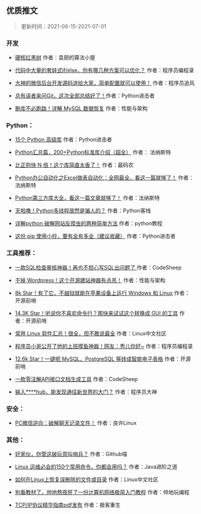 ##  优质推文

> 更新时间：2021-06-15-2021-07-01

###  开发

- [硬核红黑树](https://mp.weixin.qq.com/s/dj8ATAt1RT36HvAGz8j4Cg) 作者：袁厨的算法小屋

- [代码中大量的套娃式if/else，你有哪几种方案可以优化？](https://mp.weixin.qq.com/s/dHoFDkWzo2p1zysi4wVesg) 作者：程序员编程录

- [大神的微信后台开发源码送给大家，简单配置就可以使用！](https://mp.weixin.qq.com/s/9bxboaefAD6aV5aA1YDGjQ) 作者：程序员追风

- [总有读者来问Git，这次全部总结好了！](https://mp.weixin.qq.com/s/JDFhBYnKnU2aS58EkFopZQ)作者：Python进击者

- [删库不必跑路！详解 MySQL 数据恢复](https://mp.weixin.qq.com/s/fd1k_LKQGnCJrw_1uBLSJg) 作者：性能与架构

###  Python：

- [15个 Python 高级库](https://mp.weixin.qq.com/s/55mBWm7SDICJpf0Ve98Hqw) 作者：Python进击者

- [Python汇总篇，200+Python标准库介绍（超全）](https://mp.weixin.qq.com/s/YpzBJ6O7Q1yUbcDxrlQFJg) 作者： 法纳斯特

- [比正则快 N 倍！这个库简直太香了！](https://mp.weixin.qq.com/s/zgb6l8vezAimGdxRQ-025w) 作者：最码农

- [Python办公自动化之Excel做表自动化：全网最全，看这一篇就够了！](https://mp.weixin.qq.com/s/edbcwKj-wfDIfGYS0_tQDg) 作者：法纳斯特

- [Python第三方库大全，看这一篇文章就够了！](https://mp.weixin.qq.com/s/h6Fmbv2XkDOWiOPKtR4IJQ) 作者：法纳斯特

- [天啦噜！Python多线程居然是骗人的？](https://mp.weixin.qq.com/s/r8HwaNQ5J40zf6RIoBDESQ) 作者：Python客栈

- [详解python 破解网站反爬虫的两种简单方法](https://mp.weixin.qq.com/s/dS4E7nrJZkpzOM_uT8vI1Q) 作者：python教程

- [这份 pip 使用小抄，要有全有多全（建议收藏）](https://mp.weixin.qq.com/s/gxVFWE2s9ufpfpMQNTd5Sw) 作者：Python进击者

###  工具推荐：

- [一款SQL检查审核神器！再也不担心写SQL出问题了 ](https://mp.weixin.qq.com/s/MJmFYHkU60qqTmqOqCgzzQ) 作者：CodeSheep

- [干掉 Wordpress！这个开源建站神器有点吊！](https://mp.weixin.qq.com/s/GLi__jc5GwVb91rwTfLI1A) 作者：性能与架构

- [8k Star！有了它，不越狱就能在苹果设备上运行 Windows 和 Linux](https://mp.weixin.qq.com/s/Wz_DVmwiIekmiwFb0LruQw) 作者：开源前哨

- [14.3K Star！听说你不喜欢命令行？那快来试试这个转换成 GUI 的工具](https://mp.weixin.qq.com/s/rA4UwQSUiW_Y7YCynrFCWw) 作者：开源前哨

- [常用 Linux 软件汇总！很全，但不敢说最全](https://mp.weixin.qq.com/s/xqbAnSZdIymlDRjFYhECGQ) 作者：Linux中文社区

- [程序员小哥公开了他的上班摸鱼神器！网友：秀儿你好~](https://mp.weixin.qq.com/s/e6Y2XyU33nm7vUUdcTcVRA) 作者：程序员编程录

- [12.6k Star！一键把 MySQL、PostgreSQL 等转成智能电子表格](https://mp.weixin.qq.com/s/pBOG3jwxC6MCfht7AU95Kg) 作者：开源前哨

- [一款零注解API接口文档生成工具](https://mp.weixin.qq.com/s/I_pH1V9iUu-IUayMA5oQSg) 作者：CodeSheep

- [输入****hub，能发现通往新世界的大门？](https://mp.weixin.qq.com/s/Mr2iNV6Ksh4ylg7zWD2t3w) 作者：程序员大神

###  安全：

- [PC微信逆向：破解聊天记录文件！](https://mp.weixin.qq.com/s/NMGm3307IbaEwhJttH-fCw) 作者：良许Linux

###  其他：

- [好家伙，你管这破玩意叫哨兵？](https://mp.weixin.qq.com/s?src=11&timestamp=1634278955&ver=3375&signature=GRx-sEMHYh19Q*HJaNYoAmkVldakHxUuFik*EH5dOvG11CwkXatwzGCiSJvdeoqUbzRDWVM6UNKvkQc033FoPstWV3ZmwkUzKxTbPyyC5DFNdvxvkGyRl1QazIFlaRwR&new=1) 作者：Github喵

- [Linux 运维必会的150个常用命令，你都会用吗？](https://mp.weixin.qq.com/s?src=11&timestamp=1634278921&ver=3375&signature=YQd1Rez3IemTE1-25Odnhca4YGdS8mrajnXyPEk-sW2X-Zt-BwS66i93QtR03rNi5BLE4-CLaIxZR88kzj5wsYEwA4ln4VZufyXGlKKEuVkYYARzsJBbsC9GDXqYBwVf&new=1) 作者：Java进阶之道
- [如何在Linux上恢复误删除的文件或目录](https://mp.weixin.qq.com/s/eb_HQakqVbdBTrSwYPsY0A) 作者：Linux中文社区

- [别看教材了，帅地熬夜肝了一份计算机网络极简入门教程](https://mp.weixin.qq.com/s/4L7ldjpkumntNeuO7-CRXg) 作者：帅地玩编程

- [TCP/IP协议精华指南pdf发布](TCP/IP协议精华指南pdf发布) 作者：极客重生

 